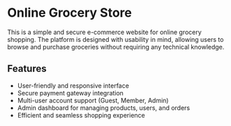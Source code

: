 # Online Grocery Store

This is a simple and secure e-commerce website for online grocery shopping. The platform is designed with usability in mind, allowing users to browse and purchase groceries without requiring any technical knowledge.

## Features

- User-friendly and responsive interface  
- Secure payment gateway integration  
- Multi-user account support (Guest, Member, Admin)  
- Admin dashboard for managing products, users, and orders  
- Efficient and seamless shopping experience

